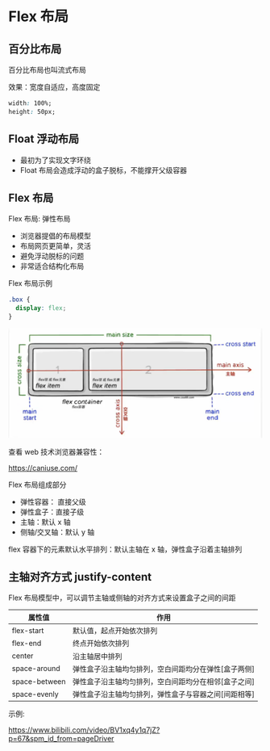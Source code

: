 # Flex 布局

## 百分比布局

百分比布局也叫流式布局

效果：宽度自适应，高度固定

```css
width: 100%;
height: 50px;
```

## Float 浮动布局

- 最初为了实现文字环绕
- Float 布局会造成浮动的盒子脱标，不能撑开父级容器

## Flex 布局

Flex 布局: 弹性布局

- 浏览器提倡的布局模型
- 布局网页更简单，灵活
- 避免浮动脱标的问题
- 非常适合结构化布局

Flex 布局示例

```css
.box {
  display: flex;
}
```

![](img/flex.png)

查看 web 技术浏览器兼容性：

https://caniuse.com/

Flex 布局组成部分

- 弹性容器： 直接父级
- 弹性盒子：直接子级
- 主轴：默认 x 轴
- 侧轴/交叉轴：默认 y 轴

flex 容器下的元素默认水平排列：默认主轴在 x 轴，弹性盒子沿着主轴排列

## 主轴对齐方式 justify-content

Flex 布局模型中，可以调节主轴或侧轴的对齐方式来设置盒子之间的间距

| 属性值        | 作用                                                 |
| ------------- | ---------------------------------------------------- |
| flex-start    | 默认值，起点开始依次排列                             |
| flex-end      | 终点开始依次排列                                     |
| center        | 沿主轴居中排列                                       |
| space-around  | 弹性盒子沿主轴均匀排列，空白间距均分在弹性[盒子两侧] |
| space-between | 弹性盒子沿主轴均匀排列，空白间距均分在相邻[盒子之间] |
| space-evenly  | 弹性盒子沿主轴均匀排列，弹性盒子与容器之间[间距相等] |

示例:

[](demo/flex-1.html ':include :type=code')

[](demo/flex-1.html ':include height=900')

https://www.bilibili.com/video/BV1xq4y1q7jZ?p=67&spm_id_from=pageDriver
